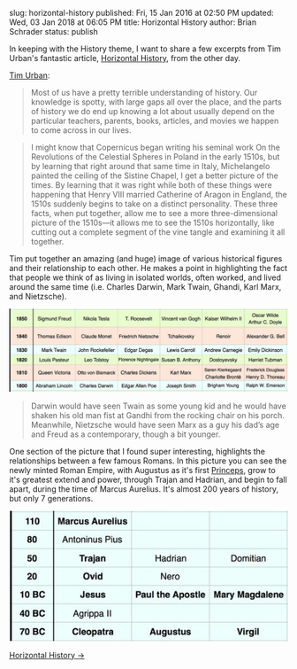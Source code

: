 slug: horizontal-history
published: Fri, 15 Jan 2016 at 02:50 PM
updated: Wed, 03 Jan 2018 at 06:05 PM
title: Horizontal History
author: Brian Schrader
status: publish

In keeping with the History theme, I want to share a few excerpts from Tim Urban's fantastic article, [Horizontal History][1], from the other day.

[Tim Urban][1]: 

> Most of us have a pretty terrible understanding of history. Our knowledge is spotty, with large gaps all over the place, and the parts of history we do end up knowing a lot about usually depend on the particular teachers, parents, books, articles, and movies we happen to come across in our lives.

> I might know that Copernicus began writing his seminal work On the Revolutions of the Celestial Spheres in Poland in the early 1510s, but by learning that right around that same time in Italy, Michelangelo painted the ceiling of the Sistine Chapel, I get a better picture of the times. By learning that it was right while both of these things were happening that Henry VIII married Catherine of Aragon in England, the 1510s suddenly begins to take on a distinct personality. These three facts, when put together, allow me to see a more three-dimensional picture of the 1510s—it allows me to see the 1510s horizontally, like cutting out a complete segment of the vine tangle and examining it all together.

Tim put together an amazing (and huge) image of various historical figures and their relationship to each other. He makes a point in highlighting the fact that people we think of as living in isolated worlds, often worked, and lived around the same time (i.e. Charles Darwin, Mark Twain, Ghandi, Karl Marx, and Nietzsche).

[![Horizontal History][2]][3]

> Darwin would have seen Twain as some young kid and he would have shaken his old man fist at Gandhi from the rocking chair on his porch. Meanwhile, Nietzsche would have seen Marx as a guy his dad’s age and Freud as a contemporary, though a bit younger.


[1]: http://waitbutwhy.com/2016/01/horizontal-history.html
[2]: /images/blog/horiz-history-1.jpg
[3]: http://28oa9i1t08037ue3m1l0i861.wpengine.netdna-cdn.com/wp-content/uploads/2016/01/Horizontal-History-Generations-4.jpg

One section of the picture that I found super interesting, highlights the relationships between a few famous Romans. In this picture you can see the newly minted Roman Empire, with Augustus as it's first [Princeps][5], grow to it's greatest extend and power, through Trajan and Hadrian, and begin to fall apart, during the time of Marcus Aurelius. It's almost 200 years of history, but only 7 generations.

[![Roman figures][4]][4]

[4]: /images/blog/horiz-history-2.png
[5]: https://en.wikipedia.org/wiki/Princeps#Roman_Emperor

[Horizontal History &#8594;][1]
